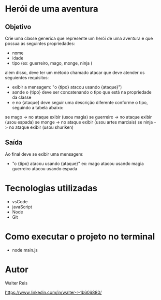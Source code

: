 # Herói de uma aventura

## Objetivo
Crie uma classe generica que represente um herói de uma aventura e que possua as seguintes propriedades:

- nome
- idade
- tipo (ex: guerreiro, mago, monge, ninja )

além disso, deve ter um método chamado atacar que deve atender os seguientes requisitos:

- exibir a mensagem: "o {tipo} atacou usando {ataque}")
- aonde o {tipo} deve ser concatenando o tipo que está na propriedade da classe
- e no {ataque} deve seguir uma descrição diferente conforme o tipo, seguindo a tabela abaixo:

se mago -> no ataque exibir (usou magia)
se guerreiro -> no ataque exibir (usou espada)
se monge -> no ataque exibir (usou artes marciais)
se ninja -> no ataque exibir (usou shuriken)

## Saída
Ao final deve se exibir uma mensagem:

- "o {tipo} atacou usando {ataque}"
  ex: mago atacou usando magia
  guerreiro atacou usando espada

# Tecnologias utilizadas
- vsCode
- javaScript
- Node
- Git

# Como executar o projeto no terminal
- node main.js

# Autor
Walter Reis

https://www.linkedin.com/in/walter-r-1b606880/
